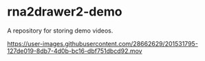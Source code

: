 # rna2drawer2-demo

A repository for storing demo videos.

https://user-images.githubusercontent.com/28662629/201531795-127de019-8db7-4d0b-bc16-dbf751dbcd92.mov
